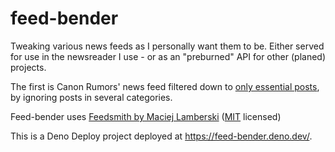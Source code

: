# feed-bender

Tweaking various news feeds as I personally want them to be. Either served for use in the newsreader I use - or as an "preburned" API for other (planed) projects.

The first is Canon Rumors' news feed filtered down to [only essential posts](https://feed-bender.deno.dev/canon/crfeed.json), by ignoring posts in several categories.

Feed-bender uses [Feedsmith by Maciej Lamberski](https://github.com/macieklamberski/feedsmith) ([MIT](https://github.com/macieklamberski/feedsmith/blob/main/LICENSE) licensed)

This is a Deno Deploy project deployed at https://feed-bender.deno.dev/.

